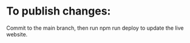 # To publish changes:
Commit to the main branch, then run npm run deploy to update the live website.
